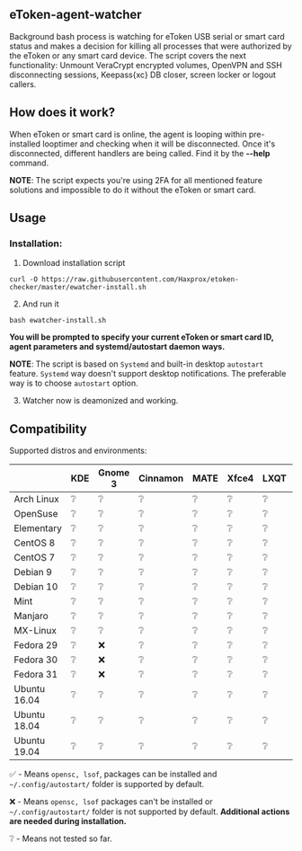 
## eToken-agent-watcher
Background bash process is watching for eToken USB serial or smart card status and makes a decision for killing all processes that were authorized by the eToken or any smart card device.
The script covers the next functionality: Unmount VeraCrypt encrypted volumes, OpenVPN and SSH disconnecting sessions, Keepass{xc} DB closer, screen locker or logout callers.

## How does it work?
When eToken or smart card is online, the agent is looping within pre-installed looptimer and checking when it will be disconnected. Once it's disconnected, different handlers are being called. Find it by the **--help** command.

**NOTE**: The script expects you're using 2FA for all mentioned feature solutions and impossible to do it without the eToken or smart card.

## Usage
### Installation:
1. Download installation script
```
curl -O https://raw.githubusercontent.com/Haxprox/etoken-checker/master/ewatcher-install.sh
```
2. And run it
```
bash ewatcher-install.sh
```
**You will be prompted to specify your current eToken or smart card ID, agent parameters and systemd/autostart daemon ways.**

**NOTE**: The script is based on `Systemd` and built-in desktop `autostart` feature. 
`Systemd` way doesn't support desktop notifications. The preferable way is to choose `autostart` option.

3. Watcher now is deamonized and working.

## Compatibility

Supported distros and environments:

|                | KDE | Gnome 3 | Cinnamon | MATE | Xfce4 | LXQT | LXDE |
| -------------- | ---- | ----- | ----- | ----- | ----- | ----- | ----- |
|  Arch Linux	 |  ❔  |  ❔  |  ❔  |  ❔  |  ❔  |  ❔  |  ❔  |
|	OpenSuse	 |  ❔  |  ❔  |  ❔  |  ❔  |  ❔  |  ❔  |  ❔  |
|	Elementary	 |  ❔  |  ❔  |  ❔  |  ❔  |  ❔  |  ❔  |  ❔  |
|   CentOS 8	 |  ❔  |  ❔  |  ❔  |  ❔  |  ❔  |  ❔  |  ❔  |
|   CentOS 7	 |  ❔  |  ❔  |  ❔  |  ❔  |  ❔  |  ❔  |  ❔  |
|   Debian 9	 |  ❔  |  ❔  |  ❔  |  ❔  |  ❔  |  ❔  |  ❔  |
|   Debian 10	 |  ❔  |  ❔  |  ❔  |  ❔  |  ❔  |  ❔  |  ❔  |
|	Mint		 |  ❔  |  ❔  |  ❔  |  ❔  |  ❔  |  ❔  |  ❔  |
|	Manjaro		 |  ❔  |  ❔  |  ❔  |  ❔  |  ❔  |  ❔  |  ❔  |
|	MX-Linux	 |  ❔  |  ❔  |  ❔  |  ❔  |  ❔  |  ❔  |  ❔  |
|   Fedora 29	 |  ❔  |  ❌  |  ❔  |  ❔  |  ❔  |  ❔  |  ❔  |
|   Fedora 30	 |  ❔  |  ❌  |  ❔  |  ❔  |  ❔  |  ❔  |  ❔  |
|   Fedora 31	 |  ❔  |  ❌  |  ❔  |  ❔  |  ❔  |  ❔  |  ❔  |
| Ubuntu 16.04	 |  ❔  |  ❔  |  ❔  |  ❔  |  ❔  |  ❔  |  ❔  |
| Ubuntu 18.04	 |  ❔  |  ❔  |  ❔  |  ❔  |  ❔  |  ❔  |  ❔  |
| Ubuntu 19.04	 |  ❔  |  ❔  |  ❔  |  ❔  |  ❔  |  ❔  |  ❔  |

✅ - Means `opensc, lsof`, packages can be installed and `~/.config/autostart/` folder is supported by default.

❌ - Means `opensc, lsof` packages can't be installed or `~/.config/autostart/` folder is not supported by default. **Additional actions are needed during installation.**

❔ - Means not tested so far.
